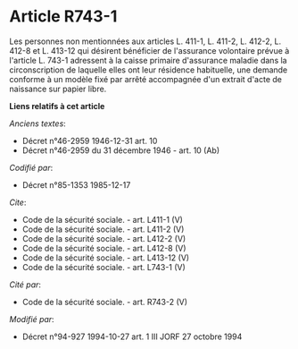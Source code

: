 # Article R743-1

Les personnes non mentionnées aux articles L. 411-1, L. 411-2, L. 412-2, L. 412-8 et L. 413-12 qui désirent bénéficier de
l'assurance volontaire prévue à l'article L. 743-1 adressent à la caisse primaire d'assurance maladie dans la circonscription
de laquelle elles ont leur résidence habituelle, une demande conforme à un modèle fixé par arrêté accompagnée d'un extrait
d'acte de naissance sur papier libre.

**Liens relatifs à cet article**

_Anciens textes_:

  - Décret n°46-2959 1946-12-31 art. 10
  - Décret n°46-2959 du 31 décembre 1946 - art. 10 (Ab)

_Codifié par_:

  - Décret n°85-1353 1985-12-17

_Cite_:

  - Code de la sécurité sociale. - art. L411-1 (V)
  - Code de la sécurité sociale. - art. L411-2 (V)
  - Code de la sécurité sociale. - art. L412-2 (V)
  - Code de la sécurité sociale. - art. L412-8 (V)
  - Code de la sécurité sociale. - art. L413-12 (V)
  - Code de la sécurité sociale. - art. L743-1 (V)

_Cité par_:

  - Code de la sécurité sociale. - art. R743-2 (V)

_Modifié par_:

  - Décret n°94-927 1994-10-27 art. 1 III JORF 27 octobre 1994
